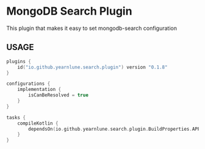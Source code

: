 # MongoDB Search Plugin

This plugin that makes it easy to set mongodb-search configuration

## USAGE

```kotlin
plugins {
    id("io.github.yearnlune.search.plugin") version "0.1.8"
}

configurations {
    implementation {
        isCanBeResolved = true
    }
}

tasks {
    compileKotlin {
        dependsOn(io.github.yearnlune.search.plugin.BuildProperties.APPLY_MONGODB_SEARCH_TASK)
    }
}
```
